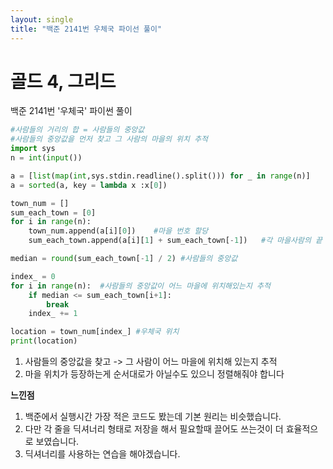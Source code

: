 ```yaml
---
layout: single
title: "백준 2141번 우체국 파이선 풀이"
---
```

# 골드 4, 그리드

백준 2141번 '우체국' 파이썬 풀이<br>
```py
#사람들의 거리의 합 = 사람들의 중앙값
#사람들의 중앙값을 먼저 찾고 그 사람의 마을의 위치 추적
import sys
n = int(input())

a = [list(map(int,sys.stdin.readline().split())) for _ in range(n)]
a = sorted(a, key = lambda x :x[0])

town_num = []
sum_each_town = [0]
for i in range(n):
    town_num.append(a[i][0])    #마을 번호 할당
    sum_each_town.append(a[i][1] + sum_each_town[-1])   #각 마을사람의 끝 번호 할당

median = round(sum_each_town[-1] / 2) #사람들의 중앙값

index_ = 0
for i in range(n):  #사람들의 중앙값이 어느 마을에 위치해있는지 추적
    if median <= sum_each_town[i+1]:
        break
    index_ += 1

location = town_num[index_] #우체국 위치
print(location)

```
1. 사람들의 중앙값을 찾고 -> 그 사람이 어느 마을에 위치해 있는지 추적
2. 마을 위치가 등장하는게 순서대로가 아닐수도 있으니 정렬해줘야 합니다

**느낀점**
1. 백준에서 실행시간 가장 적은 코드도 봤는데 기본 원리는 비슷했습니다.
2. 다만 각 줄을 딕셔너리 형태로 저장을 해서 필요할때 끌어도 쓰는것이 더 효율적으로 보였습니다.
3. 딕셔너리를 사용하는 연습을 해야겠습니다.



